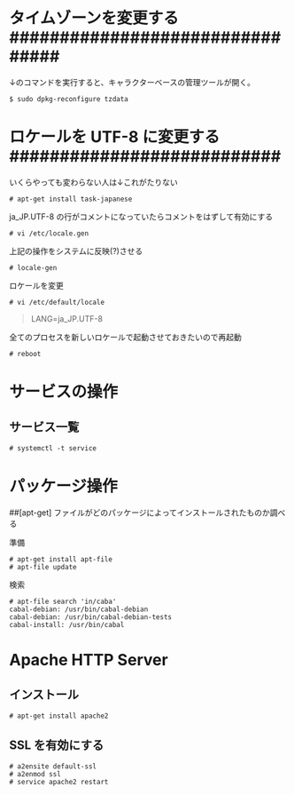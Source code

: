 # タイムゾーンを変更する################################

↓のコマンドを実行すると、キャラクターベースの管理ツールが開く。

```
$ sudo dpkg-reconfigure tzdata
```

# ロケールを UTF-8 に変更する###########################

いくらやっても変わらない人は↓これがたりない

```
# apt-get install task-japanese
```

ja_JP.UTF-8 の行がコメントになっていたらコメントをはずして有効にする

```
# vi /etc/locale.gen
```

上記の操作をシステムに反映(?)させる

```
# locale-gen
```

ロケールを変更

```
# vi /etc/default/locale
```

> LANG=ja_JP.UTF-8

全てのプロセスを新しいロケールで起動させておきたいので再起動

```
# reboot
```

# サービスの操作

## サービス一覧

```
# systemctl -t service
```

# パッケージ操作

##[apt-get] ファイルがどのパッケージによってインストールされたものか調べる

準備

```
# apt-get install apt-file
# apt-file update
```

検索

```
# apt-file search 'in/caba'
cabal-debian: /usr/bin/cabal-debian
cabal-debian: /usr/bin/cabal-debian-tests
cabal-install: /usr/bin/cabal
```

# Apache HTTP Server

## インストール

```
# apt-get install apache2
```

## SSL を有効にする

```
# a2ensite default-ssl
# a2enmod ssl
# service apache2 restart
```

